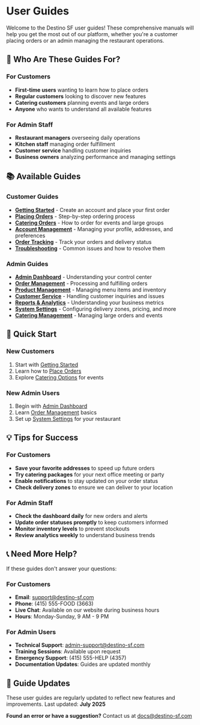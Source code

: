 # User Guides

Welcome to the Destino SF user guides! These comprehensive manuals will help you get the most out of our platform, whether you're a customer placing orders or an admin managing the restaurant operations.

## 👥 Who Are These Guides For?

### For Customers
- **First-time users** wanting to learn how to place orders
- **Regular customers** looking to discover new features
- **Catering customers** planning events and large orders
- **Anyone** who wants to understand all available features

### For Admin Staff
- **Restaurant managers** overseeing daily operations
- **Kitchen staff** managing order fulfillment
- **Customer service** handling customer inquiries
- **Business owners** analyzing performance and managing settings

## 📚 Available Guides

### Customer Guides
- **[Getting Started](customer/getting-started.md)** - Create an account and place your first order
- **[Placing Orders](customer/placing-orders.md)** - Step-by-step ordering process
- **[Catering Orders](customer/catering-orders.md)** - How to order for events and large groups
- **[Account Management](customer/account-management.md)** - Managing your profile, addresses, and preferences
- **[Order Tracking](customer/order-tracking.md)** - Track your orders and delivery status
- **[Troubleshooting](customer/troubleshooting.md)** - Common issues and how to resolve them

### Admin Guides
- **[Admin Dashboard](admin/dashboard-overview.md)** - Understanding your control center
- **[Order Management](admin/order-management.md)** - Processing and fulfilling orders
- **[Product Management](admin/product-management.md)** - Managing menu items and inventory
- **[Customer Service](admin/customer-service.md)** - Handling customer inquiries and issues
- **[Reports & Analytics](admin/reports-analytics.md)** - Understanding your business metrics
- **[System Settings](admin/system-settings.md)** - Configuring delivery zones, pricing, and more
- **[Catering Management](admin/catering-management.md)** - Managing large orders and events

## 🎯 Quick Start

### New Customers
1. Start with [Getting Started](customer/getting-started.md)
2. Learn how to [Place Orders](customer/placing-orders.md)
3. Explore [Catering Options](customer/catering-orders.md) for events

### New Admin Users
1. Begin with [Admin Dashboard](admin/dashboard-overview.md)
2. Learn [Order Management](admin/order-management.md) basics
3. Set up [System Settings](admin/system-settings.md) for your restaurant

## 💡 Tips for Success

### For Customers
- **Save your favorite addresses** to speed up future orders
- **Try catering packages** for your next office meeting or party
- **Enable notifications** to stay updated on your order status
- **Check delivery zones** to ensure we can deliver to your location

### For Admin Staff
- **Check the dashboard daily** for new orders and alerts
- **Update order statuses promptly** to keep customers informed
- **Monitor inventory levels** to prevent stockouts
- **Review analytics weekly** to understand business trends

## 📞 Need More Help?

If these guides don't answer your questions:

### For Customers
- **Email**: support@destino-sf.com
- **Phone**: (415) 555-FOOD (3663)
- **Live Chat**: Available on our website during business hours
- **Hours**: Monday-Sunday, 9 AM - 9 PM

### For Admin Users
- **Technical Support**: admin-support@destino-sf.com
- **Training Sessions**: Available upon request
- **Emergency Support**: (415) 555-HELP (4357)
- **Documentation Updates**: Guides are updated monthly

## 🔄 Guide Updates

These user guides are regularly updated to reflect new features and improvements. Last updated: **July 2025**

**Found an error or have a suggestion?** Contact us at docs@destino-sf.com
